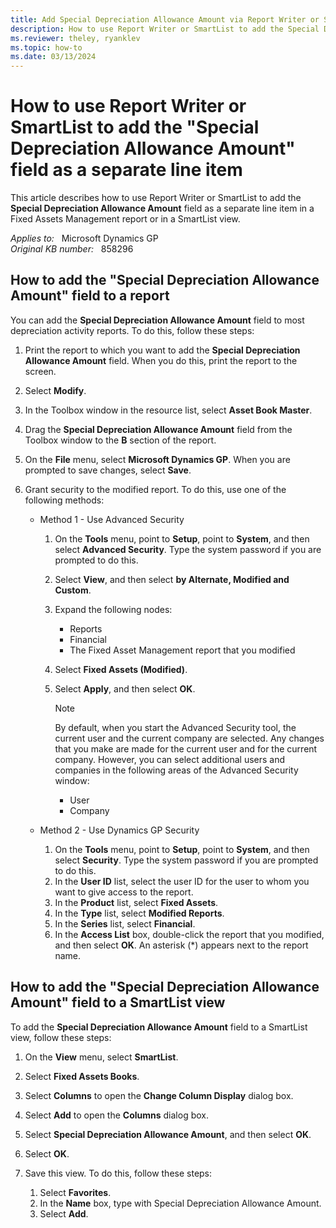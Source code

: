 ```yaml
---
title: Add Special Depreciation Allowance Amount via Report Writer or SmartList
description: How to use Report Writer or SmartList to add the Special Depreciation Allowance Amount field as a separate line item in Microsoft Dynamics GP.
ms.reviewer: theley, ryanklev
ms.topic: how-to
ms.date: 03/13/2024
---
```

# How to use Report Writer or SmartList to add the "Special Depreciation Allowance Amount" field as a separate line item

This article describes how to use Report Writer or SmartList to add the **Special Depreciation Allowance Amount** field as a separate line item in a Fixed Assets Management report or in a SmartList view.

_Applies to:_ &nbsp; Microsoft Dynamics GP  
_Original KB number:_ &nbsp; 858296

## How to add the "Special Depreciation Allowance Amount" field to a report

You can add the **Special Depreciation Allowance Amount** field to most depreciation activity reports. To do this, follow these steps:

1. Print the report to which you want to add the **Special Depreciation Allowance Amount** field. When you do this, print the report to the screen.
2. Select **Modify**.
3. In the Toolbox window in the resource list, select **Asset Book Master**.
4. Drag the **Special Depreciation Allowance Amount** field from the Toolbox window to the **B** section of the report.
5. On the **File** menu, select **Microsoft Dynamics GP**. When you are prompted to save changes, select **Save**.
6. Grant security to the modified report. To do this, use one of the following methods:

    - Method 1 - Use Advanced Security

      1. On the **Tools** menu, point to **Setup**, point to **System**, and then select **Advanced Security**. Type the system password if you are prompted to do this.
      2. Select **View**, and then select **by Alternate, Modified and Custom**.
      3. Expand the following nodes:

         - Reports
         - Financial
         - The Fixed Asset Management report that you modified

      4. Select **Fixed Assets (Modified)**.
      5. Select **Apply**, and then select **OK**.

         > [!NOTE]
         > By default, when you start the Advanced Security tool, the current user and the current company are selected. Any changes that you make are made for the current user and for the current company. However, you can select additional users and companies in the following areas of the Advanced Security window:
         >
         > - User
         > - Company

    - Method 2 - Use Dynamics GP Security

      1. On the **Tools** menu, point to **Setup**, point to **System**, and then select **Security**. Type the system password if you are prompted to do this.
      2. In the **User ID** list, select the user ID for the user to whom you want to give access to the report.
      3. In the **Product** list, select **Fixed Assets**.
      4. In the **Type** list, select **Modified Reports**.
      5. In the **Series** list, select **Financial**.
      6. In the **Access List** box, double-click the report that you modified, and then select **OK**. An asterisk (*) appears next to the report name.

## How to add the "Special Depreciation Allowance Amount" field to a SmartList view

To add the **Special Depreciation Allowance Amount** field to a SmartList view, follow these steps:

1. On the **View** menu, select **SmartList**.
2. Select **Fixed Assets Books**.
3. Select **Columns** to open the **Change Column Display** dialog box.
4. Select **Add** to open the **Columns** dialog box.
5. Select **Special Depreciation Allowance Amount**, and then select **OK**.
6. Select **OK**.
7. Save this view. To do this, follow these steps:

    1. Select **Favorites**.
    2. In the **Name** box, type with Special Depreciation Allowance Amount.
    3. Select **Add**.
